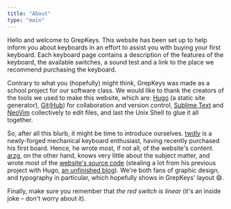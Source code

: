 ```yaml
---
title: "About"
type: "main"
---
```


Hello and welcome to GrepKeys. This website has been set up to help inform you about keyboards in an effort to assist you with buying your first keyboard. Each keyboard page contains a description of the features of the keyboard, the available switches, a sound test and a link to the place we recommend purchasing the keyboard.

Contrary to what you (hopefully) might think, GrepKeys was made as a school project for our software class. We would like to thank the creators of the tools we used to make this website, which are: [Hugo](https://gohugo.io/) (a static site generator), [Git](https://git-scm.com)([Hub](https://github.com)) for collaboration and version control, [Sublime Text](https://www.sublimetext.com/) and [NeoVim](https://neovim.io/) collectively to edit files, and last the Unix Shell to glue it all together.

So, after all this blurb, it might be time to introduce ourselves. [twdly](https://github.com/twdly) is a newly-forged mechanical keyboard enthusiast, having recently purchased his first board. Hence, he wrote most, if not all, of the website's content. [arzg](https://github.com/arzg), on the other hand, knows very little about the subject matter, and wrote most of the [website's source code](https://github.com/grepkeys/website) (stealing a lot from his previous project with Hugo, [an unfinished blog](https://arzg.github.io)). We're both fans of graphic design, and typography in particular, which hopefully shows in GrepKeys' layout 😄.

Finally, make sure you remember that *the red switch is linear* (it's an inside joke – don't worry about it).
